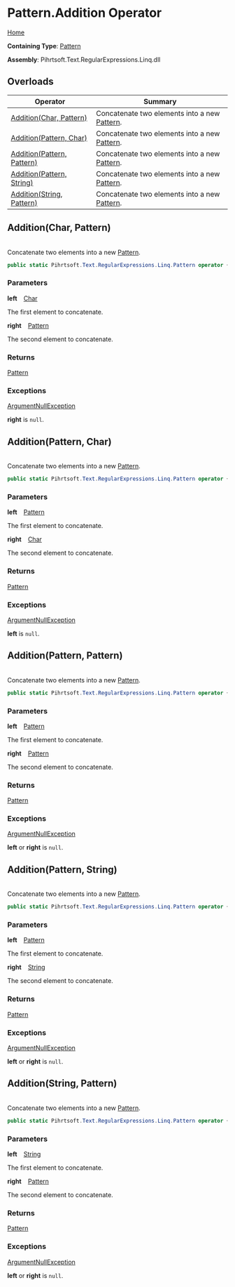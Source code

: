 # Pattern\.Addition Operator

[Home](../../../../../../README.md)

**Containing Type**: [Pattern](../README.md)

**Assembly**: Pihrtsoft\.Text\.RegularExpressions\.Linq\.dll

## Overloads

| Operator | Summary |
| -------- | ------- |
| [Addition(Char, Pattern)](#Pihrtsoft_Text_RegularExpressions_Linq_Pattern_op_Addition_System_Char_Pihrtsoft_Text_RegularExpressions_Linq_Pattern_) | Concatenate two elements into a new [Pattern](../README.md)\. |
| [Addition(Pattern, Char)](#Pihrtsoft_Text_RegularExpressions_Linq_Pattern_op_Addition_Pihrtsoft_Text_RegularExpressions_Linq_Pattern_System_Char_) | Concatenate two elements into a new [Pattern](../README.md)\. |
| [Addition(Pattern, Pattern)](#Pihrtsoft_Text_RegularExpressions_Linq_Pattern_op_Addition_Pihrtsoft_Text_RegularExpressions_Linq_Pattern_Pihrtsoft_Text_RegularExpressions_Linq_Pattern_) | Concatenate two elements into a new [Pattern](../README.md)\. |
| [Addition(Pattern, String)](#Pihrtsoft_Text_RegularExpressions_Linq_Pattern_op_Addition_Pihrtsoft_Text_RegularExpressions_Linq_Pattern_System_String_) | Concatenate two elements into a new [Pattern](../README.md)\. |
| [Addition(String, Pattern)](#Pihrtsoft_Text_RegularExpressions_Linq_Pattern_op_Addition_System_String_Pihrtsoft_Text_RegularExpressions_Linq_Pattern_) | Concatenate two elements into a new [Pattern](../README.md)\. |

## Addition\(Char, Pattern\) <a id="Pihrtsoft_Text_RegularExpressions_Linq_Pattern_op_Addition_System_Char_Pihrtsoft_Text_RegularExpressions_Linq_Pattern_"></a>

\
Concatenate two elements into a new [Pattern](../README.md)\.

```csharp
public static Pihrtsoft.Text.RegularExpressions.Linq.Pattern operator +(char left, Pihrtsoft.Text.RegularExpressions.Linq.Pattern right)
```

### Parameters

**left** &ensp; [Char](https://docs.microsoft.com/en-us/dotnet/api/system.char)

The first element to concatenate\.

**right** &ensp; [Pattern](../README.md)

The second element to concatenate\.

### Returns

[Pattern](../README.md)

### Exceptions

[ArgumentNullException](https://docs.microsoft.com/en-us/dotnet/api/system.argumentnullexception)

**right** is `null`\.

## Addition\(Pattern, Char\) <a id="Pihrtsoft_Text_RegularExpressions_Linq_Pattern_op_Addition_Pihrtsoft_Text_RegularExpressions_Linq_Pattern_System_Char_"></a>

\
Concatenate two elements into a new [Pattern](../README.md)\.

```csharp
public static Pihrtsoft.Text.RegularExpressions.Linq.Pattern operator +(Pihrtsoft.Text.RegularExpressions.Linq.Pattern left, char right)
```

### Parameters

**left** &ensp; [Pattern](../README.md)

The first element to concatenate\.

**right** &ensp; [Char](https://docs.microsoft.com/en-us/dotnet/api/system.char)

The second element to concatenate\.

### Returns

[Pattern](../README.md)

### Exceptions

[ArgumentNullException](https://docs.microsoft.com/en-us/dotnet/api/system.argumentnullexception)

**left** is `null`\.

## Addition\(Pattern, Pattern\) <a id="Pihrtsoft_Text_RegularExpressions_Linq_Pattern_op_Addition_Pihrtsoft_Text_RegularExpressions_Linq_Pattern_Pihrtsoft_Text_RegularExpressions_Linq_Pattern_"></a>

\
Concatenate two elements into a new [Pattern](../README.md)\.

```csharp
public static Pihrtsoft.Text.RegularExpressions.Linq.Pattern operator +(Pihrtsoft.Text.RegularExpressions.Linq.Pattern left, Pihrtsoft.Text.RegularExpressions.Linq.Pattern right)
```

### Parameters

**left** &ensp; [Pattern](../README.md)

The first element to concatenate\.

**right** &ensp; [Pattern](../README.md)

The second element to concatenate\.

### Returns

[Pattern](../README.md)

### Exceptions

[ArgumentNullException](https://docs.microsoft.com/en-us/dotnet/api/system.argumentnullexception)

**left** or **right** is `null`\.

## Addition\(Pattern, String\) <a id="Pihrtsoft_Text_RegularExpressions_Linq_Pattern_op_Addition_Pihrtsoft_Text_RegularExpressions_Linq_Pattern_System_String_"></a>

\
Concatenate two elements into a new [Pattern](../README.md)\.

```csharp
public static Pihrtsoft.Text.RegularExpressions.Linq.Pattern operator +(Pihrtsoft.Text.RegularExpressions.Linq.Pattern left, string right)
```

### Parameters

**left** &ensp; [Pattern](../README.md)

The first element to concatenate\.

**right** &ensp; [String](https://docs.microsoft.com/en-us/dotnet/api/system.string)

The second element to concatenate\.

### Returns

[Pattern](../README.md)

### Exceptions

[ArgumentNullException](https://docs.microsoft.com/en-us/dotnet/api/system.argumentnullexception)

**left** or **right** is `null`\.

## Addition\(String, Pattern\) <a id="Pihrtsoft_Text_RegularExpressions_Linq_Pattern_op_Addition_System_String_Pihrtsoft_Text_RegularExpressions_Linq_Pattern_"></a>

\
Concatenate two elements into a new [Pattern](../README.md)\.

```csharp
public static Pihrtsoft.Text.RegularExpressions.Linq.Pattern operator +(string left, Pihrtsoft.Text.RegularExpressions.Linq.Pattern right)
```

### Parameters

**left** &ensp; [String](https://docs.microsoft.com/en-us/dotnet/api/system.string)

The first element to concatenate\.

**right** &ensp; [Pattern](../README.md)

The second element to concatenate\.

### Returns

[Pattern](../README.md)

### Exceptions

[ArgumentNullException](https://docs.microsoft.com/en-us/dotnet/api/system.argumentnullexception)

**left** or **right** is `null`\.

